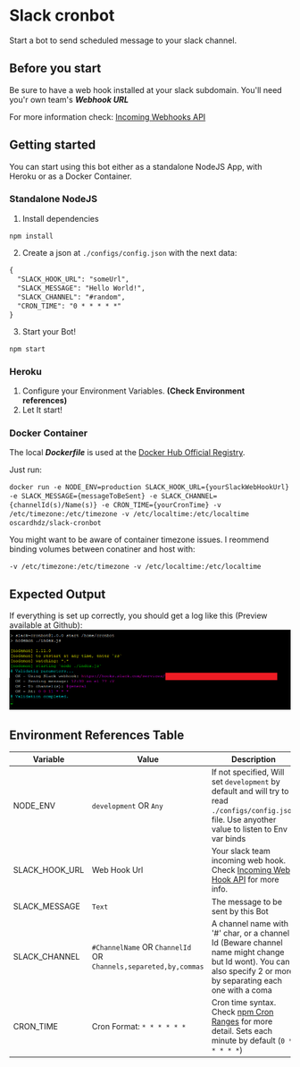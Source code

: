 # Slack cronbot
Start a bot to send scheduled message to your slack channel.

## Before you start
Be sure to have a web hook installed at your slack subdomain. You'll need you'r own team's _**Webhook URL**_

For more information check: [Incoming Webhooks API](https://api.slack.com/incoming-webhooks)

## Getting started
You can start using this bot either as a standalone NodeJS App, with Heroku or as a Docker Container.

### Standalone NodeJS
1. Install dependencies
```
npm install
```
2. Create a json at `./configs/config.json` with the next data:
```
{
  "SLACK_HOOK_URL": "someUrl",
  "SLACK_MESSAGE": "Hello World!",
  "SLACK_CHANNEL": "#random",
  "CRON_TIME": "0 * * * * *"
}
```

3. Start your Bot!
```
npm start
```

### Heroku
1. Configure your Environment Variables. **(Check Environment references)**
2. Let It start!


### Docker Container
The local _**Dockerfile**_ is used at the [Docker Hub Official Registry](https://hub.docker.com/r/oscardhdz/slack-cronbot/).

Just run:

```
docker run -e NODE_ENV=production SLACK_HOOK_URL={yourSlackWebHookUrl} -e SLACK_MESSAGE={messageToBeSent} -e SLACK_CHANNEL={channelId(s)/Name(s)} -e CRON_TIME={yourCronTime} -v /etc/timezone:/etc/timezone -v /etc/localtime:/etc/localtime oscardhdz/slack-cronbot
```

You might want to be aware of container timezone issues. I reommend binding volumes between conatiner and host with:
```
-v /etc/timezone:/etc/timezone -v /etc/localtime:/etc/localtime
```

## Expected Output
If everything is set up correctly, you should get a log like this (Preview available at Github):
![LogOutout](./LogOutput.png)



## Environment References Table
| Variable       | Value                                                 | Description                                                                                                                                                     |
|----------------|-------------------------------------------------------|-----------------------------------------------------------------------------------------------------------------------------------------------------------------|
| NODE_ENV       | `development` OR `Any`                          | If not specified, Will set `development` by default and will try to read `./configs/config.json` file. Use anyother value to listen to Env var binds            |
| SLACK_HOOK_URL | Web Hook Url                                          | Your slack team incoming web hook. Check [Incoming Web Hook API](https://api.slack.com/incoming-webhooks) for more info.                                        |
| SLACK_MESSAGE  | `Text`                                                  | The message to be sent by this Bot                                                                                                                              |
| SLACK_CHANNEL  | `#ChannelName` OR `ChannelId` OR `Channels,separeted,by,commas` | A channel name with '#' char, or a channel Id (Beware channel name might change but Id wont). You can also specify 2  or more by separating each one with a coma |
| CRON_TIME      | Cron Format: `* * * * * *`                              | Cron time syntax. Check [npm Cron Ranges](https://www.npmjs.com/package/cron) for more detail. Sets each minute by default (`0 * * * * *`)                                                      |
